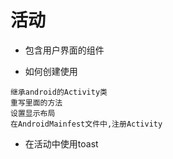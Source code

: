 # 活动
- 包含用户界面的组件

- 如何创建使用
```
继承android的Activity类
重写里面的方法
设置显示布局
在AndroidMainfest文件中,注册Activity
```


- 在活动中使用toast
